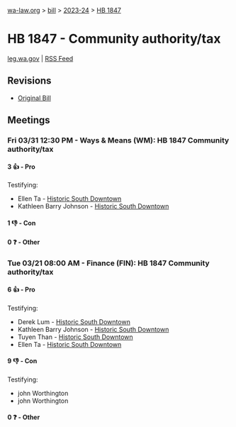 [wa-law.org](/) > [bill](/bill/) > [2023-24](/bill/2023-24/) > [HB 1847](/bill/2023-24/hb/1847/)

# HB 1847 - Community authority/tax
[leg.wa.gov](https://app.leg.wa.gov/billsummary?BillNumber=1847&Year=2023&Initiative=false) | [RSS Feed](./rss.xml)

## Revisions
* [Original Bill](1/)

## Meetings
### Fri 03/31 12:30 PM - Ways & Means (WM): HB 1847 Community authority/tax
#### 3 👍 - Pro
Testifying:
* Ellen Ta - [Historic South Downtown](/org/historic_south_downtown/)
* Kathleen Barry Johnson - [Historic South Downtown](/org/historic_south_downtown/)

#### 1 👎 - Con

#### 0 ❓ - Other

### Tue 03/21 08:00 AM - Finance (FIN): HB 1847 Community authority/tax
#### 6 👍 - Pro
Testifying:
* Derek Lum - [Historic South Downtown](/org/historic_south_downtown/)
* Kathleen Barry Johnson - [Historic South Downtown](/org/historic_south_downtown/)
* Tuyen Than - [Historic South Downtown](/org/historic_south_downtown/)
* Ellen Ta - [Historic South Downtown](/org/historic_south_downtown/)

#### 9 👎 - Con
Testifying:
* john Worthington
* john Worthington

#### 0 ❓ - Other
